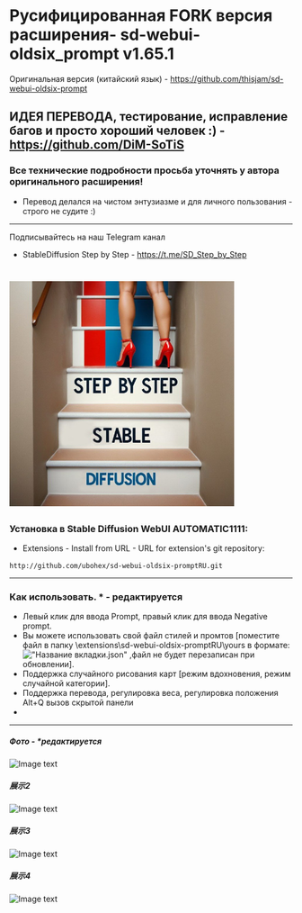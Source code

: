 
# Русифицированная FORK версия расширения- sd-webui-oldsix_prompt v1.65.1 
Оригинальная версия (китайский язык) - https://github.com/thisjam/sd-webui-oldsix-prompt
## ИДЕЯ ПЕРЕВОДА, тестирование, исправление багов и просто хороший человек :) - https://github.com/DiM-SoTiS
### Все технические подробности просьба уточнять у автора оригинального расширения!
* Перевод делался на чистом энтузиазме и для личного пользования - строго не судите :)
--- 

  <p> Подписывайтесь на наш Telegram канал </p>
 
* StableDiffusion Step by Step - https://t.me/SD_Step_by_Step
# <img src="imgs/tg.jpg" width="400" height="400" />

### Установка в Stable Diffusion WebUI AUTOMATIC1111:
  * Extensions - Install from URL - URL for extension's git repository:
  ```
http://github.com/ubohex/sd-webui-oldsix-promptRU.git
  ```
 
--- 
### Как использовать. * - редактируется
  * Левый клик для ввода Prompt, правый клик для ввода Negative prompt.
  * Вы можете использовать свой файл стилей и промтов [поместите файл в папку \extensions\sd-webui-oldsix-promptRU\yours в формате:
     !["Название вкладки.json"](imgs/1.png)
    ,файл не будет перезаписан при обновлении].
  * Поддержка случайного рисования карт [режим вдохновения, режим случайной категории].
  * Поддержка перевода, регулировка веса, регулировка положения Alt+Q вызов скрытой панели
  * 
  
  ---
  ##### Фото - *редактируется 
  ![Image text](imgs/1.png)
  ##### 展示2 
  ![Image text](imgs/2.png)
  ##### 展示3
  ![Image text](imgs/3.png)
  ##### 展示4
  ![Image text](imgs/4.png)

